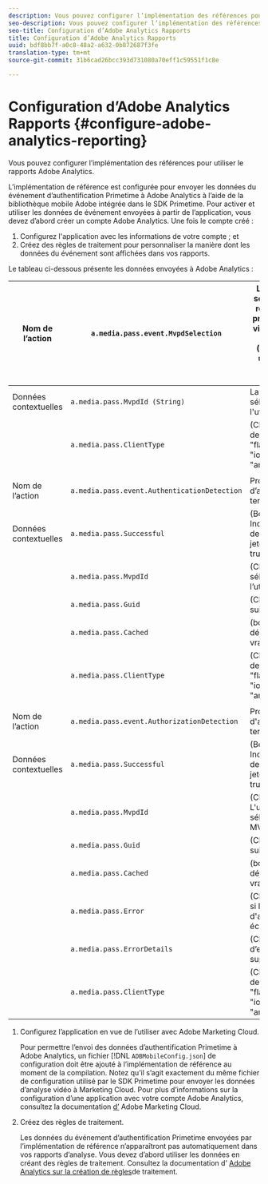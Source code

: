 ```yaml
---
description: Vous pouvez configurer l’implémentation des références pour utiliser le rapports Adobe Analytics.
seo-description: Vous pouvez configurer l’implémentation des références pour utiliser le rapports Adobe Analytics.
seo-title: Configuration d’Adobe Analytics Rapports
title: Configuration d’Adobe Analytics Rapports
uuid: bdf8bb7f-a0c8-48a2-a632-0b872687f3fe
translation-type: tm+mt
source-git-commit: 31b6cad26bcc393d731080a70eff1c59551f1c8e

---
```



# Configuration d’Adobe Analytics Rapports {#configure-adobe-analytics-reporting}

Vous pouvez configurer l’implémentation des références pour utiliser le rapports Adobe Analytics.

L’implémentation de référence est configurée pour envoyer les données du événement d’authentification Primetime à Adobe Analytics à l’aide de la bibliothèque mobile Adobe intégrée dans le SDK Primetime. Pour activer et utiliser les données de événement envoyées à partir de l’application, vous devez d’abord créer un compte Adobe Analytics. Une fois le compte créé :

1. Configurez l&#39;application avec les informations de votre compte ; et
1. Créez des règles de traitement pour personnaliser la manière dont les données du événement sont affichées dans vos rapports.

Le tableau ci-dessous présente les données envoyées à Adobe Analytics :

| Nom de l’action | `a.media.pass.event.MvpdSelection` | L’utilisateur a sélectionné un répartiteur de programmation vidéo à canaux multiples (MVPD) dans une boîte de dialogue de sélection. |
|---|---|---|
| Données contextuelles | `a.media.pass.MvpdId (String)` | La MVPD sélectionnée par l&#39;utilisateur |
|  | `a.media.pass.ClientType` | (Chaîne) Type de client : &quot;flash&quot;, &quot;html5&quot;, &quot;ios&quot; ou &quot;android&quot; |
|  |  |  |
| Nom de l’action | `a.media.pass.event.AuthenticationDetection` | Processus d’authentification terminé |
| Données contextuelles | `a.media.pass.Successful` | (Boolean) Indique si la demande de jeton a réussi, true ou false |
|  | `a.media.pass.MvpdId` | (Chaîne) MVPD sélectionné par l’utilisateur |
|  | `a.media.pass.Guid` | (Chaîne) ID de suivi |
|  | `a.media.pass.Cached` | (booléen) Jeton déjà en cache, vrai ou faux |
|  | `a.media.pass.ClientType` | (Chaîne) Type de client : &quot;flash&quot;, &quot;html5&quot;, &quot;ios&quot; ou &quot;android&quot; |
|  |  |  |
| Nom de l’action | `a.media.pass.event.AuthorizationDetection` | Processus d&#39;autorisation terminé |
| Données contextuelles | `a.media.pass.Successful` | (Boolean) Indique si la demande de jeton a réussi, true ou false |
|  | `a.media.pass.MvpdId` | (Chaîne) L&#39;utilisateur a sélectionné la MVPD |
|  | `a.media.pass.Guid` | (Chaîne) ID de suivi |
|  | `a.media.pass.Cached` | (booléen) Jeton déjà en cache, vrai ou faux |
|  | `a.media.pass.Error` | (Chaîne) Erreur si la tentative d&#39;autorisation a échoué |
|  | `a.media.pass.ErrorDetails` | (Chaîne) Détails d’erreur supplémentaires |
|  | `a.media.pass.ClientType` | (Chaîne) Type de client : &quot;flash&quot;, &quot;html5&quot;, &quot;ios&quot; ou &quot;android&quot; |

1. Configurez l’application en vue de l’utiliser avec Adobe Marketing Cloud.

   Pour permettre l’envoi des données d’authentification Primetime à Adobe Analytics, un fichier [!DNL `ADBMobileConfig.json`] de configuration doit être ajouté à l’implémentation de référence au moment de la compilation. Notez qu’il s’agit exactement du même fichier de configuration utilisé par le SDK Primetime pour envoyer les données d’analyse vidéo à Marketing Cloud. Pour plus d’informations sur la configuration d’une application avec votre compte Adobe Analytics, consultez la documentation [d’](https://microsite.omniture.com/t2/help/en_US/reference/) Adobe Marketing Cloud.
1. Créez des règles de traitement.

   Les données du événement d’authentification Primetime envoyées par l’implémentation de référence n’apparaîtront pas automatiquement dans vos rapports d’analyse. Vous devez d’abord utiliser les données en créant des règles de traitement. Consultez la documentation d’ [Adobe Analytics sur la création de règles](https://microsite.omniture.com/t2/help/en_US/reference/processing_rules.html)de traitement.
